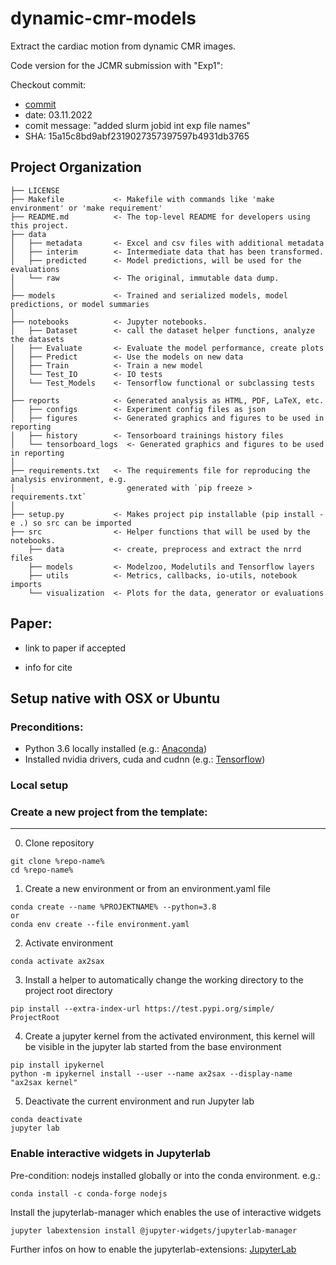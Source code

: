 dynamic-cmr-models
==============================

Extract the cardiac motion from dynamic CMR images.

Code version for the JCMR submission with "Exp1":

Checkout commit:
- [commit](https://github.com/Cardio-AI/cmr-phase2phase-registration/commit/15a15c8bd9abf2319027357397597b4931db3765)
- date: 03.11.2022
- comit message: "added slurm jobid int exp file names"
- SHA: 15a15c8bd9abf2319027357397597b4931db3765

Project Organization
------------

    ├── LICENSE
    ├── Makefile           <- Makefile with commands like 'make environment' or 'make requirement'
    ├── README.md          <- The top-level README for developers using this project.
    ├── data
    │   ├── metadata       <- Excel and csv files with additional metadata
    │   ├── interim        <- Intermediate data that has been transformed.
    │   ├── predicted      <- Model predictions, will be used for the evaluations
    │   └── raw            <- The original, immutable data dump.
    │
    ├── models             <- Trained and serialized models, model predictions, or model summaries
    │
    ├── notebooks          <- Jupyter notebooks. 
    │   ├── Dataset        <- call the dataset helper functions, analyze the datasets
    │   ├── Evaluate       <- Evaluate the model performance, create plots
    │   ├── Predict        <- Use the models on new data
    │   ├── Train          <- Train a new model
    │   └── Test_IO        <- IO tests
    │   └── Test_Models    <- Tensorflow functional or subclassing tests
    │
    ├── reports            <- Generated analysis as HTML, PDF, LaTeX, etc.
    │   ├── configs        <- Experiment config files as json
    │   ├── figures        <- Generated graphics and figures to be used in reporting
    │   ├── history        <- Tensorboard trainings history files
    │   └── tensorboard_logs  <- Generated graphics and figures to be used in reporting
    │
    ├── requirements.txt   <- The requirements file for reproducing the analysis environment, e.g.
    │                         generated with `pip freeze > requirements.txt`
    │
    ├── setup.py           <- Makes project pip installable (pip install -e .) so src can be imported
    ├── src                <- Helper functions that will be used by the notebooks.
        ├── data           <- create, preprocess and extract the nrrd files
        ├── models         <- Modelzoo, Modelutils and Tensorflow layers
        ├── utils          <- Metrics, callbacks, io-utils, notebook imports
        └── visualization  <- Plots for the data, generator or evaluations
Paper:
--------
- link to paper if accepted

- info for cite

Setup native with OSX or Ubuntu
------------
### Preconditions: 
- Python 3.6 locally installed 
(e.g.:  <a target="_blank" href="https://www.anaconda.com/download/#macos">Anaconda</a>)
- Installed nvidia drivers, cuda and cudnn 
(e.g.:  <a target="_blank" href="https://www.tensorflow.org/install/gpu">Tensorflow</a>)

### Local setup
### Create a new project from the template:
------------

0. Clone repository
```
git clone %repo-name%
cd %repo-name%
```
1. Create a new environment or from an environment.yaml file
```
conda create --name %PROJEKTNAME% --python=3.8
or
conda env create --file environment.yaml
```

2. Activate environment
```
conda activate ax2sax
```
3. Install a helper to automatically change the working directory to the project root directory
```
pip install --extra-index-url https://test.pypi.org/simple/ ProjectRoot
```
4. Create a jupyter kernel from the activated environment, this kernel will be visible in the jupyter lab started from the base environment
```
pip install ipykernel
python -m ipykernel install --user --name ax2sax --display-name "ax2sax kernel"
```
5. Deactivate the current environment and run Jupyter lab
```
conda deactivate
jupyter lab
```

### Enable interactive widgets in Jupyterlab

Pre-condition: nodejs installed globally or into the conda environment. e.g.:
```
conda install -c conda-forge nodejs
```
Install the jupyterlab-manager which enables the use of interactive widgets
```
jupyter labextension install @jupyter-widgets/jupyterlab-manager
```

Further infos on how to enable the jupyterlab-extensions:
[JupyterLab](https://ipywidgets.readthedocs.io/en/latest/user_install.html#installing-the-jupyterlab-extension)
